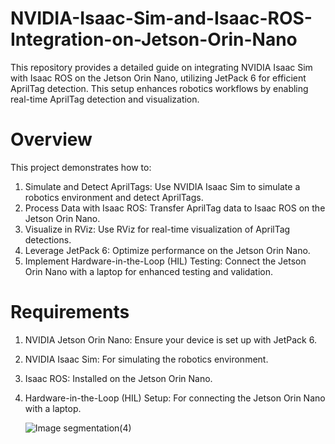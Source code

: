 # NVIDIA-Isaac-Sim-and-Isaac-ROS-Integration-on-Jetson-Orin-Nano
This repository provides a detailed guide on integrating NVIDIA Isaac Sim with Isaac ROS on the Jetson Orin Nano, utilizing JetPack 6 for efficient AprilTag detection. This setup enhances robotics workflows by enabling real-time AprilTag detection and visualization.
# Overview

This project demonstrates how to:

   1. Simulate and Detect AprilTags: Use NVIDIA Isaac Sim to simulate a robotics environment and detect AprilTags.
   2. Process Data with Isaac ROS: Transfer AprilTag data to Isaac ROS on the Jetson Orin Nano.
   3. Visualize in RViz: Use RViz for real-time visualization of AprilTag detections.
   4. Leverage JetPack 6: Optimize performance on the Jetson Orin Nano.
   5. Implement Hardware-in-the-Loop (HIL) Testing: Connect the Jetson Orin Nano with a laptop for enhanced testing and validation.

# Requirements

   1. NVIDIA Jetson Orin Nano: Ensure your device is set up with JetPack 6.
   2. NVIDIA Isaac Sim: For simulating the robotics environment.
   3. Isaac ROS: Installed on the Jetson Orin Nano.
   4. Hardware-in-the-Loop (HIL) Setup: For connecting the Jetson Orin Nano with a laptop.

      ![Image segmentation(4)](https://github.com/user-attachments/assets/57f29373-cb81-42e2-b4e2-68bc84ad5ded)
      
